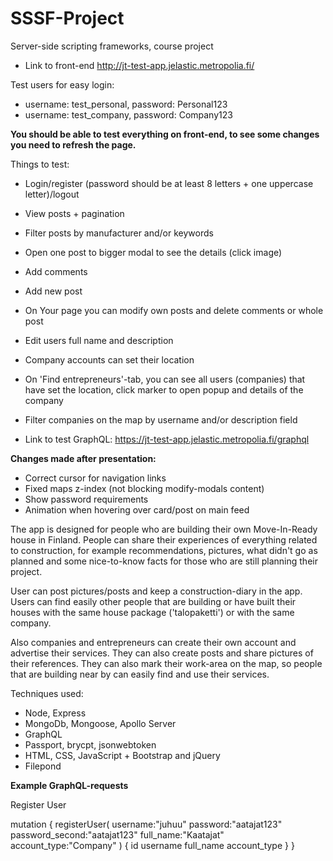# SSSF-Project
Server-side scripting frameworks, course project

- Link to front-end http://jt-test-app.jelastic.metropolia.fi/

Test users for easy login:
- username: test_personal, password: Personal123
- username: test_company, password: Company123

**You should be able to test everything on front-end, to see some changes you need to refresh the page.**

Things to test:
- Login/register (password should be at least 8 letters + one uppercase letter)/logout
- View posts + pagination
- Filter posts by manufacturer and/or keywords
- Open one post to bigger modal to see the details (click image)
- Add comments
- Add new post
- On Your page you can modify own posts and delete comments or whole post
- Edit users full name and description
- Company accounts can set their location
- On 'Find entrepreneurs'-tab, you can see all users (companies) that have set the location, click marker to open popup and details of the company
- Filter companies on the map by username and/or description field

- Link to test GraphQL: https://jt-test-app.jelastic.metropolia.fi/graphql

**Changes made after presentation:**
- Correct cursor for navigation links
- Fixed maps z-index (not blocking modify-modals content)
- Show password requirements
- Animation when hovering over card/post on main feed


The app is designed for people who are building their own Move-In-Ready house in Finland. People can share their experiences of everything related to construction, for example recommendations, pictures, what didn't go as planned and some nice-to-know facts for those who are still planning their project.

User can post pictures/posts and keep a construction-diary in the app. Users can find easily other people that are building or have built their houses with the same house package ('talopaketti') or with the same company. 

Also companies and entrepreneurs can create their own account and advertise their services. They can also create posts and share pictures of their references. They can also mark their work-area on the map, so people that are building near by can easily find and use their services.

Techniques used:
- Node, Express
- MongoDb, Mongoose, Apollo Server
- GraphQL
- Passport, brycpt, jsonwebtoken
- HTML, CSS, JavaScript + Bootstrap and jQuery
- Filepond

**Example GraphQL-requests**

Register User

mutation {
  registerUser(
		username:"juhuu"
    password:"aatajat123"
    password_second:"aatajat123"
    full_name:"Kaatajat"
    account_type:"Company"
  )
  {
    id
		username
    full_name
    account_type
  }
}
